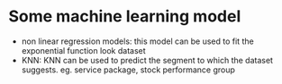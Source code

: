 # Some machine learning model
- non linear regression models: this model can be used to fit the exponential function look dataset
- KNN: KNN can be used to predict the segment to which the dataset suggests. eg. service package, stock performance group

